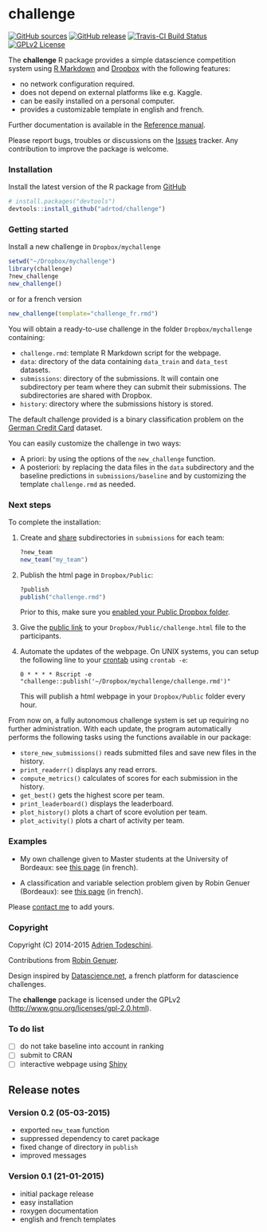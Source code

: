 challenge
=========
[![GitHub sources](https://img.shields.io/badge/View_on-GitHub-yellow.svg)](https://github.com/adrtod/challenge/)
[![GitHub release](https://img.shields.io/github/release/adrtod/challenge.svg)](https://github.com/adrtod/challenge/releases/latest)
[![Travis-CI Build Status](https://img.shields.io/travis/adrtod/challenge.svg)](https://travis-ci.org/adrtod/challenge)
[![GPLv2 License](http://img.shields.io/badge/license-GPLv2-blue.svg)](http://www.gnu.org/licenses/gpl-2.0.html)

The **challenge** R package provides a simple datascience competition system using [R Markdown](http://rmarkdown.rstudio.com/) 
and [Dropbox](https://www.dropbox.com/) with the following features:

- no network configuration required.
- does not depend on external platforms like e.g. Kaggle.
- can be easily installed on a personal computer.
- provides a customizable template in english and french.

Further documentation is available in the [Reference manual](http://adrtod.github.io/challenge).

Please report bugs, troubles or discussions on the [Issues](https://github.com/adrtod/challenge/issues) tracker. Any contribution to improve the package is welcome.

### Installation
Install the latest version of the R package from [GitHub](https://github.com/adrtod/challenge)
```r
# install.packages("devtools")
devtools::install_github("adrtod/challenge")
```

### Getting started
Install a new challenge in `Dropbox/mychallenge`
```r
setwd("~/Dropbox/mychallenge")
library(challenge)
?new_challenge
new_challenge()
```

or for a french version
```r
new_challenge(template="challenge_fr.rmd")
```

You will obtain a ready-to-use challenge in the folder `Dropbox/mychallenge` containing:

- `challenge.rmd`: template R Markdown script for the webpage.
- `data`: directory of the data containing `data_train` and `data_test` datasets.
- `submissions`: directory of the submissions. It will contain one subdirectory per team
    where they can submit their submissions. The subdirectories are shared with
    Dropbox.
- `history`: directory where the submissions history is stored.

The default challenge provided is a binary classification problem on the [German Credit Card](https://archive.ics.uci.edu/ml/datasets/Statlog+(German+Credit+Data)) dataset.

You can easily customize the challenge in two ways:

- A priori: by using the options of the `new_challenge` function.
- A posteriori: by replacing the data files in the `data` subdirectory and the baseline predictions in `submissions/baseline` and by customizing the template `challenge.rmd` as needed.


### Next steps
To complete the installation:

1. Create and [share](https://www.dropbox.com/en/help/19) subdirectories in `submissions` for each team:
    ```r
    ?new_team
    new_team("my_team")
    ```
    
2. Publish the html page in `Dropbox/Public`:
    ```r
    ?publish
    publish("challenge.rmd")
    ```
    Prior to this, make sure you [enabled your Public Dropbox folder](http://www.dropbox.com/enable_public_folder).

3. Give the [public link](https://www.dropbox.com/en/help/274) to your `Dropbox/Public/challenge.html` file to the participants.
    
4. Automate the updates of the webpage. On UNIX systems, you can setup the following 
    line to your [crontab](http://en.wikipedia.org/wiki/Cron) using `crontab -e`:
    ```
    0 * * * * Rscript -e "challenge::publish('~/Dropbox/mychallenge/challenge.rmd')"
    ```
    
    This will publish a html webpage in your `Dropbox/Public` folder every hour.
    
From now on, a fully autonomous challenge system is set up requiring no further 
administration. With each update, the program automatically performs the following
tasks using the functions available in our package:

- `store_new_submissions()` reads submitted files and save new files in the history.
- `print_readerr()` displays any read errors.
- `compute_metrics()` calculates of scores for each submission in the history.
- `get_best()` gets the highest score per team.
- `print_leaderboard()` displays the leaderboard.
- `plot_history()` plots a chart of score evolution per team.
- `plot_activity()` plots a chart of activity per team.

### Examples
- My own challenge given to Master students at the University of Bordeaux: see [this page](http://goo.gl/KRuYn0) (in french).

- A classification and variable selection problem given by Robin Genuer (Bordeaux): see [this page](https://dl.dropboxusercontent.com/u/50849929/challenge_fr.html) (in french).

Please [contact me](https://sites.google.com/site/adrientodeschini) to add yours.

### Copyright
Copyright (C) 2014-2015 [Adrien Todeschini](https://sites.google.com/site/adrientodeschini).

Contributions from [Robin Genuer](http://robin.genuer.fr/).

Design inspired by [Datascience.net](https://datascience.net/), a french platform
for datascience challenges.

The **challenge** package is licensed under the GPLv2 (http://www.gnu.org/licenses/gpl-2.0.html).

### To do list
- [ ] do not take baseline into account in ranking
- [ ] submit to CRAN
- [ ] interactive webpage using [Shiny](http://shiny.rstudio.com/)

## Release notes
### Version 0.2 (05-03-2015)
- exported `new_team` function
- suppressed dependency to caret package
- fixed change of directory in `publish`
- improved messages

### Version 0.1 (21-01-2015)
- initial package release
- easy installation
- roxygen documentation
- english and french templates
